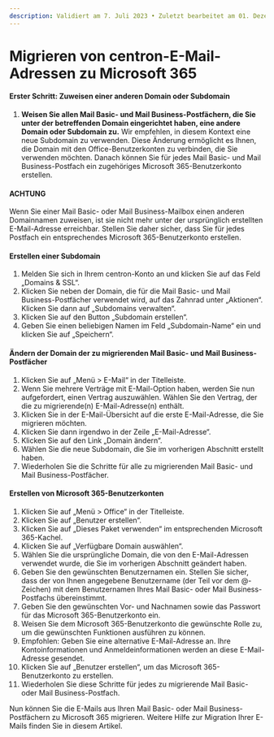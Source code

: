 ```yaml
---
description: Validiert am 7. Juli 2023 • Zuletzt bearbeitet am 01. Dezember 2023
---
```


# Migrieren von centron-E-Mail-Adressen zu Microsoft 365

#### Erster Schritt: Zuweisen einer anderen Domain oder Subdomain

1. **Weisen Sie allen Mail Basic- und Mail Business-Postfächern, die Sie unter der betreffenden Domain eingerichtet haben, eine andere Domain oder Subdomain zu.** Wir empfehlen, in diesem Kontext eine neue Subdomain zu verwenden. Diese Änderung ermöglicht es Ihnen, die Domain mit den Office-Benutzerkonten zu verbinden, die Sie verwenden möchten. Danach können Sie für jedes Mail Basic- und Mail Business-Postfach ein zugehöriges Microsoft 365-Benutzerkonto erstellen.

#### ACHTUNG

Wenn Sie einer Mail Basic- oder Mail Business-Mailbox einen anderen Domainnamen zuweisen, ist sie nicht mehr unter der ursprünglich erstellten E-Mail-Adresse erreichbar. Stellen Sie daher sicher, dass Sie für jedes Postfach ein entsprechendes Microsoft 365-Benutzerkonto erstellen.

#### Erstellen einer Subdomain

1. Melden Sie sich in Ihrem centron-Konto an und klicken Sie auf das Feld „Domains & SSL“.
2. Klicken Sie neben der Domain, die für die Mail Basic- und Mail Business-Postfächer verwendet wird, auf das Zahnrad unter „Aktionen“. Klicken Sie dann auf „Subdomains verwalten“.
3. Klicken Sie auf den Button „Subdomain erstellen“.
4. Geben Sie einen beliebigen Namen im Feld „Subdomain-Name“ ein und klicken Sie auf „Speichern“.

#### Ändern der Domain der zu migrierenden Mail Basic- und Mail Business-Postfächer

1. Klicken Sie auf „Menü > E-Mail“ in der Titelleiste.
2. Wenn Sie mehrere Verträge mit E-Mail-Option haben, werden Sie nun aufgefordert, einen Vertrag auszuwählen. Wählen Sie den Vertrag, der die zu migrierende(n) E-Mail-Adresse(n) enthält.
3. Klicken Sie in der E-Mail-Übersicht auf die erste E-Mail-Adresse, die Sie migrieren möchten.
4. Klicken Sie dann irgendwo in der Zeile „E-Mail-Adresse“.
5. Klicken Sie auf den Link „Domain ändern“.
6. Wählen Sie die neue Subdomain, die Sie im vorherigen Abschnitt erstellt haben.
7. Wiederholen Sie die Schritte für alle zu migrierenden Mail Basic- und Mail Business-Postfächer.

#### Erstellen von Microsoft 365-Benutzerkonten

1. Klicken Sie auf „Menü > Office“ in der Titelleiste.
2. Klicken Sie auf „Benutzer erstellen“.
3. Klicken Sie auf „Dieses Paket verwenden“ im entsprechenden Microsoft 365-Kachel.
4. Klicken Sie auf „Verfügbare Domain auswählen“.
5. Wählen Sie die ursprüngliche Domain, die von den E-Mail-Adressen verwendet wurde, die Sie im vorherigen Abschnitt geändert haben.
6. Geben Sie den gewünschten Benutzernamen ein. Stellen Sie sicher, dass der von Ihnen angegebene Benutzername (der Teil vor dem @-Zeichen) mit dem Benutzernamen Ihres Mail Basic- oder Mail Business-Postfachs übereinstimmt.
7. Geben Sie den gewünschten Vor- und Nachnamen sowie das Passwort für das Microsoft 365-Benutzerkonto ein.
8. Weisen Sie dem Microsoft 365-Benutzerkonto die gewünschte Rolle zu, um die gewünschten Funktionen ausführen zu können.
9. Empfohlen: Geben Sie eine alternative E-Mail-Adresse an. Ihre Kontoinformationen und Anmeldeinformationen werden an diese E-Mail-Adresse gesendet.
10. Klicken Sie auf „Benutzer erstellen“, um das Microsoft 365-Benutzerkonto zu erstellen.
11. Wiederholen Sie diese Schritte für jedes zu migrierende Mail Basic- oder Mail Business-Postfach.

Nun können Sie die E-Mails aus Ihren Mail Basic- oder Mail Business-Postfächern zu Microsoft 365 migrieren. Weitere Hilfe zur Migration Ihrer E-Mails finden Sie in diesem Artikel.
